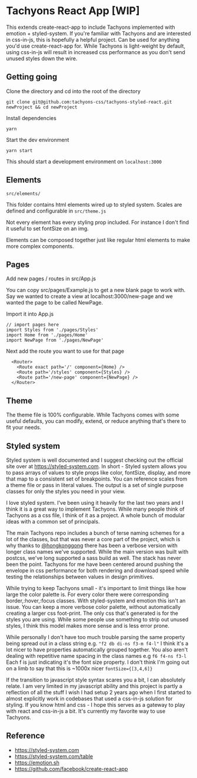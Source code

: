 # Tachyons React App [WIP]

This extends create-react-app to include Tachyons implemented with emotion +
styled-system. If you're familiar with Tachyons and are interested in
css-in-js, this is hopefully a helpful project. Can be used for anything you'd
use create-react-app for. While Tachyons is light-weight by default, using css-in-js will
result in increased css performance as you don't send unused styles down the wire. 

## Getting going

Clone the directory and cd into the root of the directory
```
git clone git@github.com:tachyons-css/tachyons-styled-react.git newProject && cd newProject
```

Install dependencies
```
yarn 
```

Start the dev environment
```
yarn start
```

This should start a development environment on ```localhost:3000```


## Elements 
```
src/elements/
```
This folder contains html elements wired up to styled system. Scales 
are defined and configurable in ```src/theme.js```

Not every element has every styling prop included. For instance I don't find it useful
to set fontSize on an img.

Elements can be composed together just like regular html elements to make more
complex components. 

## Pages

Add new pages / routes in src/App.js

You can copy src/pages/Example.js to get a new blank page to work with. Say we wanted
to create a view at localhost:3000/new-page and we wanted the page to be called NewPage.

Import it into App.js 
```
// import pages here 
import Styles from './pages/Styles'
import Home from './pages/Home'
import NewPage from './pages/NewPage'
```

Next add the route you want to use for that page

```
  <Router>
    <Route exact path='/' component={Home} />
    <Route path='/styles' component={Styles} />
    <Route path='/new-page' component={NewPage} />
  </Router>
```

## Theme

The theme file is 100% configurable. While Tachyons comes with some useful defaults, 
you can modify, extend, or reduce anything that's there to fit your needs. 

## Styled system

Styled system is well documented and I suggest checking out the official site
over at https://styled-system.com. In short - Styled system allows you to pass
arrays of values to style props like color, fontSize, display, and more that
map to a consistent set of breakpoints.  You can reference scales from a theme
file or pass in literal values. The output is a set of single purpose classes
for only the styles you need in your view.

I love styled system. I've been using it heavily for the last two years and I
think it is a great way to implement Tachyons. While many people think of
Tachyons as a css file, I think of it as a project. A whole bunch of modular
ideas with a common set of principals. 

The main Tachyons repo includes a bunch of terse naming schemes for a lot of
the classes, but that was never a core part of the project, which is why thanks
to [@hongkonggong](https://github.com/hongkonggong) there has been a verbose
version with longer class names we've supported. While the main version was
built with postcss, we've long supported a sass build as well. The stack has
never been the point. Tachyons for me have been centered around pushing the
envelope in css performance for both rendering and download speed while testing
the relationships between values in design primitives.

While trying to keep Tachyons small - it's important to limit
things like how large the color palette is. For every color there were
corresponding border,:hover,:focus classes. With styled-system and emotion this
isn't an issue. You can keep a more verbose color palette, without automatically 
creating a larger css foot-print. The only css that's generated is for the styles you are
using. While some people use something to strip out unused styles, I think this
model makes more sense and is less error prone.

While personally I don't have too much trouble parsing the same property being
spread out in a class string e.g. ```"f2 db di-ns f3-m f4-l"``` I think it's a
lot nicer to have properties automatically grouped together. You also aren't
dealing with repetitive name spacing in the class names e.g ```f6 f4-ns f3-l```
Each f is just indicating it's the font size property. I don't think I'm going
out on a limb to say that this is ~1000x nicer ```fontSize={[3,4,6]}```

If the transition to javascript style syntax scares you a bit, I can absolutely
relate. I am very limited in my javascript ability and this project is partly a
reflection of all the stuff I wish I had setup 2 years ago when I first started
to almost explicitly work in codebases that used a css-in-js solution for
styling. If you know html and css - I hope this serves as a gateway to play with 
react and css-in-js a bit. It's currently my favorite way to use Tachyons.

## Reference 

- https://styled-system.com
- https://styled-system.com/table
- https://emotion.sh
- https://github.com/facebook/create-react-app
